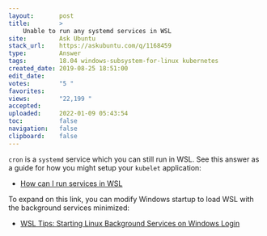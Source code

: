 ```yaml
---
layout:       post
title:        >
    Unable to run any systemd services in WSL
site:         Ask Ubuntu
stack_url:    https://askubuntu.com/q/1168459
type:         Answer
tags:         18.04 windows-subsystem-for-linux kubernetes
created_date: 2019-08-25 18:51:00
edit_date:    
votes:        "5 "
favorites:    
views:        "22,199 "
accepted:     
uploaded:     2022-01-09 05:43:54
toc:          false
navigation:   false
clipboard:    false
---
```


`cron` is a `systemd` service which you can still run in WSL. See this answer as a guide for how you might setup your `kubelet` application:

- [How can I run services in WSL][1]

To expand on this link, you can modify Windows startup to load WSL with the background services minimized:

- [WSL Tips: Starting Linux Background Services on Windows Login][2]


  [1]: https://askubuntu.com/a/1025478/307523
  [2]: https://dev.to/ironfroggy/wsl-tips-starting-linux-background-services-on-windows-login-3o98
